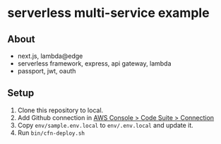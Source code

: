 # serverless multi-service example

## About

- next.js, lambda@edge
- serverless framework, express, api gateway, lambda
- passport, jwt, oauth

## Setup

1. Clone this repository to local.
1. Add Github connection in [AWS Console > Code Suite > Connection](https://ap-northeast-1.console.aws.amazon.com/codesuite/settings/connections)
1. Copy `env/sample.env.local` to `env/.env.local` and update it.
1. Run `bin/cfn-deploy.sh`
